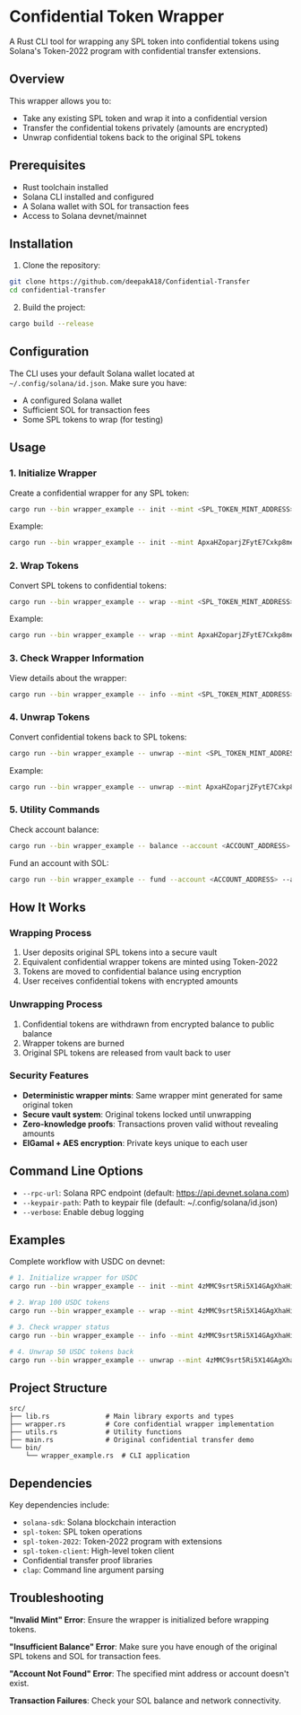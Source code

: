 # Confidential Token Wrapper

A Rust CLI tool for wrapping any SPL token into confidential tokens using Solana's Token-2022 program with confidential transfer extensions.

## Overview

This wrapper allows you to:
- Take any existing SPL token and wrap it into a confidential version
- Transfer the confidential tokens privately (amounts are encrypted)
- Unwrap confidential tokens back to the original SPL tokens

## Prerequisites

- Rust toolchain installed
- Solana CLI installed and configured
- A Solana wallet with SOL for transaction fees
- Access to Solana devnet/mainnet

## Installation

1. Clone the repository:
```bash
git clone https://github.com/deepakA18/Confidential-Transfer
cd confidential-transfer
```

2. Build the project:
```bash
cargo build --release
```

## Configuration

The CLI uses your default Solana wallet located at `~/.config/solana/id.json`. Make sure you have:
- A configured Solana wallet
- Sufficient SOL for transaction fees
- Some SPL tokens to wrap (for testing)

## Usage

### 1. Initialize Wrapper

Create a confidential wrapper for any SPL token:
```bash
cargo run --bin wrapper_example -- init --mint <SPL_TOKEN_MINT_ADDRESS>
```

Example:
```bash
cargo run --bin wrapper_example -- init --mint ApxaHZoparjZFytE7Cxkp8meSybtmpXvgPjBzUpLdtki
```

### 2. Wrap Tokens

Convert SPL tokens to confidential tokens:
```bash
cargo run --bin wrapper_example -- wrap --mint <SPL_TOKEN_MINT_ADDRESS> --amount <AMOUNT>
```

Example:
```bash
cargo run --bin wrapper_example -- wrap --mint ApxaHZoparjZFytE7Cxkp8meSybtmpXvgPjBzUpLdtki --amount 10
```

### 3. Check Wrapper Information

View details about the wrapper:
```bash
cargo run --bin wrapper_example -- info --mint <SPL_TOKEN_MINT_ADDRESS>
```

### 4. Unwrap Tokens

Convert confidential tokens back to SPL tokens:
```bash
cargo run --bin wrapper_example -- unwrap --mint <SPL_TOKEN_MINT_ADDRESS> --amount <AMOUNT> --confidential-account <CONFIDENTIAL_ACCOUNT_ADDRESS>
```

Example:
```bash
cargo run --bin wrapper_example -- unwrap --mint ApxaHZoparjZFytE7Cxkp8meSybtmpXvgPjBzUpLdtki --amount 5 --confidential-account 75ZupPZEyuU1vsZDkTjp1Lpfmh5ySZAodBfv5Viu3uCU
```

### 5. Utility Commands

Check account balance:
```bash
cargo run --bin wrapper_example -- balance --account <ACCOUNT_ADDRESS>
```

Fund an account with SOL:
```bash
cargo run --bin wrapper_example -- fund --account <ACCOUNT_ADDRESS> --amount 1.0
```

## How It Works

### Wrapping Process
1. User deposits original SPL tokens into a secure vault
2. Equivalent confidential wrapper tokens are minted using Token-2022
3. Tokens are moved to confidential balance using encryption
4. User receives confidential tokens with encrypted amounts

### Unwrapping Process
1. Confidential tokens are withdrawn from encrypted balance to public balance
2. Wrapper tokens are burned
3. Original SPL tokens are released from vault back to user

### Security Features
- **Deterministic wrapper mints**: Same wrapper mint generated for same original token
- **Secure vault system**: Original tokens locked until unwrapping
- **Zero-knowledge proofs**: Transactions proven valid without revealing amounts
- **ElGamal + AES encryption**: Private keys unique to each user

## Command Line Options

- `--rpc-url`: Solana RPC endpoint (default: https://api.devnet.solana.com)
- `--keypair-path`: Path to keypair file (default: ~/.config/solana/id.json)
- `--verbose`: Enable debug logging

## Examples

Complete workflow with USDC on devnet:

```bash
# 1. Initialize wrapper for USDC
cargo run --bin wrapper_example -- init --mint 4zMMC9srt5Ri5X14GAgXhaHii3GnPAEERYPJgZJDncDU

# 2. Wrap 100 USDC tokens
cargo run --bin wrapper_example -- wrap --mint 4zMMC9srt5Ri5X14GAgXhaHii3GnPAEERYPJgZJDncDU --amount 100

# 3. Check wrapper status
cargo run --bin wrapper_example -- info --mint 4zMMC9srt5Ri5X14GAgXhaHii3GnPAEERYPJgZJDncDU

# 4. Unwrap 50 USDC tokens back
cargo run --bin wrapper_example -- unwrap --mint 4zMMC9srt5Ri5X14GAgXhaHii3GnPAEERYPJgZJDncDU --amount 50 --confidential-account <YOUR_CONFIDENTIAL_ACCOUNT>
```

## Project Structure

```
src/
├── lib.rs              # Main library exports and types
├── wrapper.rs          # Core confidential wrapper implementation
├── utils.rs            # Utility functions
├── main.rs             # Original confidential transfer demo
└── bin/
    └── wrapper_example.rs  # CLI application
```

## Dependencies

Key dependencies include:
- `solana-sdk`: Solana blockchain interaction
- `spl-token`: SPL token operations
- `spl-token-2022`: Token-2022 program with extensions
- `spl-token-client`: High-level token client
- Confidential transfer proof libraries
- `clap`: Command line argument parsing

## Troubleshooting

**"Invalid Mint" Error**: Ensure the wrapper is initialized before wrapping tokens.

**"Insufficient Balance" Error**: Make sure you have enough of the original SPL tokens and SOL for transaction fees.

**"Account Not Found" Error**: The specified mint address or account doesn't exist.

**Transaction Failures**: Check your SOL balance and network connectivity.
